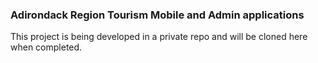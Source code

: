### Adirondack Region Tourism Mobile and Admin applications

This project is being developed in a private repo and will be cloned here when completed.
